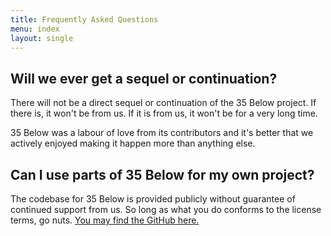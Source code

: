 ```yaml
---
title: Frequently Asked Questions
menu: index
layout: single
---
```


## Will we ever get a sequel or continuation?

There will not be a direct sequel or continuation of the 35 Below project. If there is, it won't be from us. If it is from us, it won't be for a very long time.

35 Below was a labour of love from its contributors and it's better that we actively enjoyed making it happen more than anything else.


## Can I use parts of 35 Below for my own project?

The codebase for 35 Below is provided publicly without guarantee of continued support from us. So long as what you do conforms to the license terms, go nuts. [You may find the GitHub here.](https://github.com/Herbstation/35below)
